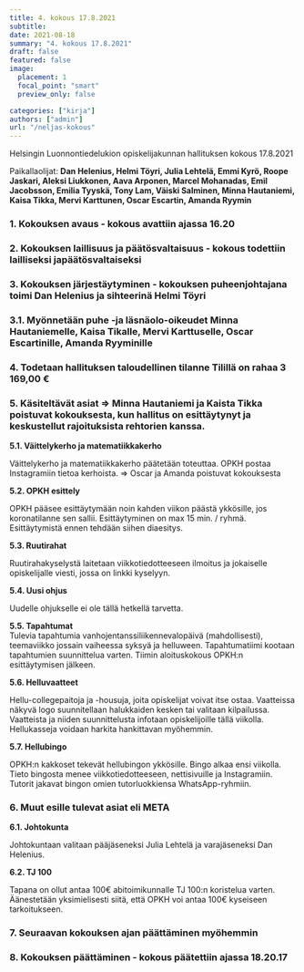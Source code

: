 ```yaml
---
title: 4. kokous 17.8.2021
subtitle: 
date: 2021-08-18
summary: "4. kokous 17.8.2021"
draft: false
featured: false
image:
  placement: 1
  focal_point: "smart"
  preview_only: false

categories: ["kirja"]
authors: ["admin"]
url: "/neljas-kokous"
---
```


Helsingin Luonnontiedelukion opiskelijakunnan hallituksen kokous 17.8.2021

Paikallaolijat: **Dan Helenius, Helmi Töyri, Julia Lehtelä, Emmi Kyrö, Roope Jaskari, Aleksi Liukkonen, Aava Arponen, Marcel Mohanadas, Emil Jacobsson, Emilia Tyyskä, Tony Lam, Väiski Salminen, Minna Hautaniemi, Kaisa Tikka, Mervi Karttunen, Oscar Escartin, Amanda Ryymin**

### **1. Kokouksen avaus** - kokous avattiin ajassa 16.20

### **2. Kokouksen laillisuus ja päätösvaltaisuus** - kokous todettiin lailliseksi japäätösvaltaiseksi

### **3. Kokouksen järjestäytyminen** - kokouksen puheenjohtajana toimi Dan Helenius ja sihteerinä Helmi Töyri

### **3.1. Myönnetään puhe -ja läsnäolo-oikeudet** Minna Hautaniemelle, Kaisa Tikalle, Mervi Karttuselle, Oscar Escartinille, Amanda Ryyminille

### **4. Todetaan hallituksen taloudellinen tilanne** Tilillä on rahaa 3 169,00 €

### **5. Käsiteltävät asiat** => Minna Hautaniemi ja Kaista Tikka poistuvat kokouksesta, kun hallitus on esittäytynyt ja keskustellut rajoituksista rehtorien kanssa. 

**5.1. Väittelykerho ja matematiikkakerho**

Väittelykerho ja matematiikkakerho päätetään toteuttaa. OPKH postaa Instagramiin tietoa kerhoista. => Oscar ja Amanda poistuvat kokouksesta	

**5.2. OPKH esittely**

OPKH pääsee esittäytymään noin kahden viikon päästä ykkösille, jos koronatilanne sen sallii. Esittäytyminen on max 15 min. / ryhmä. Esittäytymistä ennen tehdään siihen diaesitys.	

**5.3. Ruutirahat**

Ruutirahakyselystä laitetaan viikkotiedotteeseen ilmoitus ja jokaiselle opiskelijalle viesti, jossa on linkki kyselyyn.	

**5.4. Uusi ohjus**

Uudelle ohjukselle ei ole tällä hetkellä tarvetta.	

**5.5. Tapahtumat**  
Tulevia tapahtumia vanhojentanssiliikennevalopäivä (mahdollisesti),  teemaviikko jossain vaiheessa syksyä ja helluween. Tapahtumatiimi kootaan tapahtumien suunnittelua varten. Tiimin aloituskokous OPKH:n esittäytymisen jälkeen.


 **5.6. Helluvaatteet** 	

Hellu-collegepaitoja ja -housuja, joita opiskelijat voivat itse ostaa. Vaatteissa näkyvä logo suunnitellaan halukkaiden kesken tai valitaan kilpailussa. Vaatteista ja niiden suunnittelusta infotaan opiskelijoille tällä viikolla. Hellukasseja voidaan harkita hankittavan myöhemmin.

**5.7. Hellubingo**

OPKH:n kakkoset tekevät hellubingon ykkösille. Bingo alkaa ensi viikolla. Tieto bingosta menee viikkotiedotteeseen, nettisivuille ja Instagramiin. Tutorit jakavat bingon omien tutorluokkiensa WhatsApp-ryhmiin.

### **6. Muut esille tulevat asiat eli META**

**6.1. Johtokunta**

Johtokuntaan valitaan pääjäseneksi Julia Lehtelä ja varajäseneksi Dan Helenius.	

**6.2. TJ 100**

Tapana on ollut antaa 100€ abitoimikunnalle TJ 100:n koristelua varten. Äänestetään yksimielisesti siitä, että OPKH voi antaa 100€ kyseiseen tarkoitukseen.

### **7. Seuraavan kokouksen ajan päättäminen myöhemmin**

### **8. Kokouksen päättäminen -** kokous päätettiin ajassa 18.20.17

